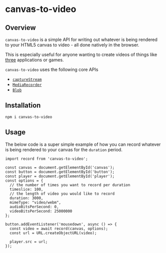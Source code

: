 # canvas-to-video

## Overview

`canvas-to-video` is a simple API for writing out whatever is being rendered to your HTML5 canvas to video - all done natively in the browser.

This is especially useful for anyone wanting to create videos of things like [three](https://three.org) applications or games.

`canvas-to-video` uses the following core APIs

- [`captureStream`](https://developer.mozilla.org/en-US/docs/Web/API/HTMLCanvasElement/captureStream)
- [`MediaRecorder`](https://developer.mozilla.org/en-US/docs/Web/API/MediaRecorder)
- [`Blob`](https://developer.mozilla.org/en-US/docs/Web/API/Blob)

## Installation

```
npm i canvas-to-video
```

## Usage

The below code is a super simple example of how you can record whatever is being rendered to your canvas for the `duration` period.

```
import record from 'canvas-to-video';

const canvas = document.getElementById('canvas');
const button = document.getElementById('button');
const player = document.getElementById('player');
const options = {
  // the number of times you want to record per duration
  timeslice: 100,
  // the length of video you would like to record
  duration: 3000,
  mimeType: "video/webm",
  audioBitsPerSecond: 0,
  videoBitsPerSecond: 25000000
};

button.addEventListener('mousedown', async () => {
  const video = await record(canvas, options);
  const url = URL.createObjectURL(video);

  player.src = url;
});
```
